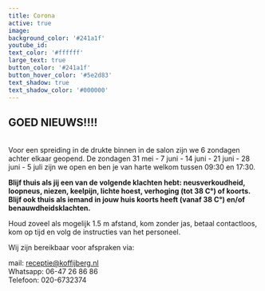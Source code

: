 ```yaml
---
title: Corona
active: true
image:
background_color: '#241a1f'
youtube_id:
text_color: '#ffffff'
large_text: true
button_color: '#241a1f'
button_hover_color: '#5e2d83'
text_shadow: true
text_shadow_color: '#000000'
---
```


## GOED NIEUWS\!\!\!\!

<br>Voor een spreiding in de drukte binnen in de salon zijn we 6 zondagen achter elkaar geopend. De zondagen 31 mei - 7 juni - 14 juni - 21 juni - 28 juni - 5 juli zijn we open en ben je van harte welkom tussen 09:30 en 17:30.&nbsp;

**Blijf thuis als jij een van de volgende klachten hebt: neusverkoudheid, loopneus, niezen, keelpijn, lichte hoest, verhoging (tot 38 C&deg;) of koorts. Blijf ook thuis als iemand in jouw huis koorts heeft (vanaf 38 C&deg;) en/of benauwdheidsklachten.**

Houd zoveel als mogelijk 1.5 m afstand, kom zonder jas, betaal contactloos, kom op tijd en volg de instructies van het personeel.

Wij zijn bereikbaar voor afspraken via:

mail: receptie@koffijberg.nl<br>Whatsapp: 06-47 26 86 86<br>Telefoon: 020-6732374